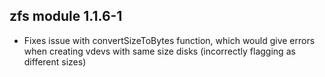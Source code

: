 ## zfs module 1.1.6-1

* Fixes issue with convertSizeToBytes function, which would give errors when creating vdevs with same size disks (incorrectly flagging as different sizes)